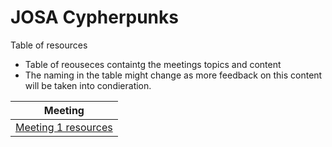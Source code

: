 # JOSA Cypherpunks

Table of resources
- Table of reouseces containtg the meetings topics and content
- The naming in the table might change as more feedback on this content will be taken into condieration.

Meeting |
------------ |
[Meeting 1 resources](content/meeting-1.md) |
